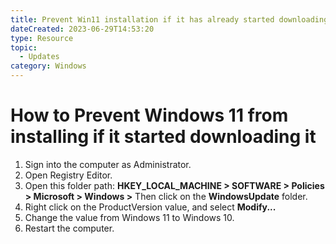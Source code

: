 ```yaml
---
title: Prevent Win11 installation if it has already started downloading it
dateCreated: 2023-06-29T14:53:20
type: Resource
topic:
  - Updates
category: Windows
---
```

# How to Prevent Windows 11 from installing if it started downloading it
1.  Sign into the computer as Administrator.
2.  Open Registry Editor.
3.  Open this folder path: **HKEY_LOCAL_MACHINE > SOFTWARE > Policies > Microsoft > Windows >** Then click on the **WindowsUpdate** folder.
4.  Right click on the ProductVersion value, and select **Modify...**
5.  Change the value from Windows 11 to Windows 10.
6.  Restart the computer.














